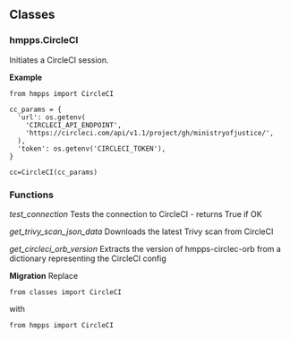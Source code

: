 ## Classes

### hmpps.CircleCI
Initiates a CircleCI session.


**Example**
```
from hmpps import CircleCI

cc_params = {
  'url': os.getenv(
    'CIRCLECI_API_ENDPOINT',
    'https://circleci.com/api/v1.1/project/gh/ministryofjustice/',
  ),
  'token': os.getenv('CIRCLECI_TOKEN'),
}

cc=CircleCI(cc_params)
```

### Functions

*test_connection*
Tests the connection to CircleCI - returns True if OK

*get_trivy_scan_json_data*
Downloads the latest Trivy scan from CircleCI

*get_circleci_orb_version*
Extracts the version of hmpps-circlec-orb from a dictionary representing the CircleCI config


**Migration**
Replace
```
from classes import CircleCI
```

with

```
from hmpps import CircleCI
```
